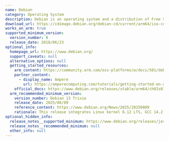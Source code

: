 ```yaml
---
name: Debian
category: Operating System
description: Debian is an operating system and a distribution of Free Software.
download_url: https://cdimage.debian.org/debian-cd/current/arm64/iso-cd/
works_on_arm: true
supported_minimum_version:
  version_number: 8
  release_date: 2018/06/23
optional_info:
  homepage_url: https://www.debian.org/
  support_caveats: null
  alternative_options: null
  getting_started_resources:
    arm_content: https://community.arm.com/oss-platforms/w/docs/501/debian
    partner_content:
      - display_name: Ampere
        url: https://amperecomputing.com/tutorials/getting-started-on-azure-ampere-VMs-with-Debian-using-Terraform
    official_docs: https://www.debian.org/releases/stable/arm64/ch02s01.en.html#idm186
  arm_recommended_minimum_version:
    version_number: Debian 13 Trixie
    release_date: 2025/08/09
    reference_content: https://www.debian.org/News/2025/20250809
    rationale: This release integrates Linux kernel 6.12 LTS, GCC 14.2, and glibc 2.41, delivering improved stability and performance for Arm platforms. Optimized Arm64 cloud images are published for Amazon EC2, OpenStack, PlainVM, and GenericCloud, providing cloud-init integration and fast startup.
optional_hidden_info:
  release_notes__supported_minimum: https://www.debian.org/releases/jessie/arm64/release-notes.en.txt
  release_notes__recommended_minimum: null
  other_info: null
---
```

